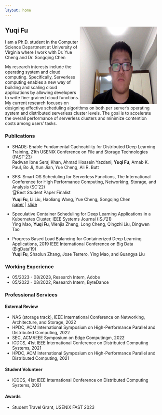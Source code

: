 ```yaml
---
layout: home
---   
```

<h2>
<img src="image/yuqi_img.jpg"
  width="256"
  height="256"
  style="float:right;">
  Yuqi Fu
</h2>
I am a Ph.D. student in the Computer Science Department at University of Virginia where I work with Dr. Yue Cheng and Dr. Songqing Chen

My research interests include the operating system and cloud computing. Specifically, Serverless computing enables a new way of building and scaling cloud applications by allowing developers to write fine-grained cloud functions. My current research focuses on designing effective scheduling algorithms on both per server’s operating system and distributed serverless cluster levels. The goal is to accelerate the overall performance of serverless clusters and minimize contention costs among users’ tasks.


### Publications
* SHADE: Enable Fundamental Cacheability for Distributed Deep Learning Training, 21th USENIX Conference on File and Storage Technologies (FAST’23)  
 Redwan Ibne Seraj Khan, Ahmad Hossein Yazdani, **Yuqi Fu**, Arnab K. Paul, Bo Ji, Xun Jian, Yue Cheng, Ali R. Butt  


* SFS: Smart OS Scheduling for Serverless Functions, The International Conference for High Performance Computing, Networking, Storage, and Analysis
(SC’22)  
🏆Best Student Paper Finalist  
**Yuqi Fu**, Li Liu, Haoliang Wang, Yue Cheng, Songqing Chen  
[paper](https://arxiv.org/abs/2209.01709) | [slide](../files/sc22-final.pdf)  

* Speculative Container Scheduling for Deep Learning Applications in a Kubernetes Cluster, IEEE Systems Journal (ISJ’21)  
Ying Mao, **Yuqi Fu**, Wenjia Zheng, Long Cheng, Qingzhi Liu, Dingwen Tao  

* Progress Based Load Balancing for Containerized Deep Learning Applications, 2019 IEEE International Conference on Big Data (BigData’19)  
**Yuqi Fu**, Shaolun Zhang, Jose Terrero, Ying Mao, and Guangya Liu


### Working Experience
* 05/2023 - 08/2023, Research Intern, Adobe
* 05/2022 - 08/2022, Research Intern, ByteDance

### Professional Services

#### External Review
* NAS (storage track), IEEE International Conference on Networking, Architecture, and Storage, 2022   
* HPDC, ACM International Symposium on High-Performance Parallel and Distributed Computing, 2022   
* SEC, ACM/IEEE Symposium on Edge Computingm, 2022   
* ICDCS, 41st IEEE International Conference on Distributed Computing Systems, 2021   
* HPDC, ACM International Symposium on High-Performance Parallel and Distributed Computing, 2021  

#### Student Volunteer
* ICDCS, 41st IEEE International Conference on Distributed Computing Systems, 2021



#### Awards
* Student Travel Grant, USENIX FAST 2023
